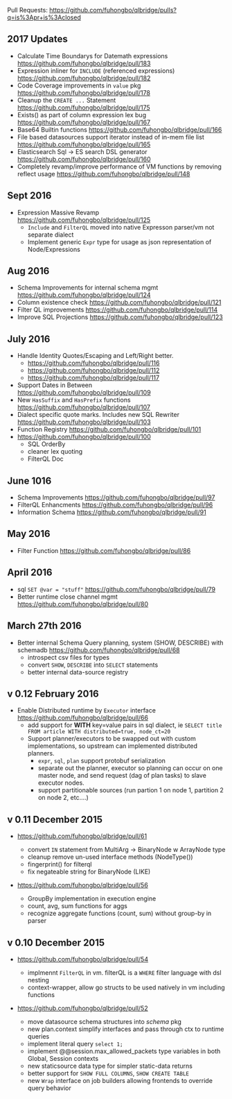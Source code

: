 
Pull Requests:  https://github.com/fuhongbo/qlbridge/pulls?q=is%3Apr+is%3Aclosed

## 2017 Updates
* Calculate Time Boundarys for Datemath expressions https://github.com/fuhongbo/qlbridge/pull/183
* Expression inliner for `INCLUDE` (referenced expressions) https://github.com/fuhongbo/qlbridge/pull/182
* Code Coverage improvements in `value` pkg https://github.com/fuhongbo/qlbridge/pull/178
* Cleanup the `CREATE ...` Statement https://github.com/fuhongbo/qlbridge/pull/175
* Exists() as part of column expression lex bug https://github.com/fuhongbo/qlbridge/pull/167
* Base64 Builtin functions https://github.com/fuhongbo/qlbridge/pull/166
* File based datasources support iterator instead of in-mem file list https://github.com/fuhongbo/qlbridge/pull/165
* Elasticsearch Sql -> ES search DSL generator https://github.com/fuhongbo/qlbridge/pull/160
* Completely revamp/improve performance of VM functions by removing reflect usage https://github.com/fuhongbo/qlbridge/pull/148


## Sept 2016
* Expression Massive Revamp https://github.com/fuhongbo/qlbridge/pull/125
  * `Include` and `FilterQL` moved into native Expresson parser/vm not separate dialect
  * Implement generic `Expr` type for usage as json representation of Node/Expressions

## Aug 2016
* Schema Improvements for internal schema mgmt https://github.com/fuhongbo/qlbridge/pull/124
* Column existence check https://github.com/fuhongbo/qlbridge/pull/121
* Filter QL improvements https://github.com/fuhongbo/qlbridge/pull/114
* Improve SQL Projections https://github.com/fuhongbo/qlbridge/pull/123


## July 2016
* Handle Identity Quotes/Escaping and Left/Right better.
  * https://github.com/fuhongbo/qlbridge/pull/116
  * https://github.com/fuhongbo/qlbridge/pull/112
  * https://github.com/fuhongbo/qlbridge/pull/117
* Support Dates in Between https://github.com/fuhongbo/qlbridge/pull/109
* New `HasSuffix` and `HasPrefix` functions https://github.com/fuhongbo/qlbridge/pull/107
* Dialect specific quote marks.  Includes new SQL Rewriter https://github.com/fuhongbo/qlbridge/pull/103
* Function Registry https://github.com/fuhongbo/qlbridge/pull/101
* https://github.com/fuhongbo/qlbridge/pull/100
  * SQL OrderBy
  * cleaner lex quoting
  * FilterQL Doc

## June 1016

* Schema Improvements https://github.com/fuhongbo/qlbridge/pull/97
* FilterQL Enhancments https://github.com/fuhongbo/qlbridge/pull/96
* Information Schema https://github.com/fuhongbo/qlbridge/pull/91

## May 2016
* Filter Function https://github.com/fuhongbo/qlbridge/pull/86


## April 2016
* sql `SET @var = "stuff"` https://github.com/fuhongbo/qlbridge/pull/79
* Better runtime close channel mgmt https://github.com/fuhongbo/qlbridge/pull/80

## March 27th 2016

* Better internal Schema Query planning, system (SHOW, DESCRIBE) with schemadb https://github.com/fuhongbo/qlbridge/pull/68
  * introspect csv files for types
  * convert `SHOW`, `DESCRIBE` into `SELECT` statements
  * better internal data-source registry


## v 0.12  February 2016

* Enable Distributed runtime by `Executor` interface https://github.com/fuhongbo/qlbridge/pull/66
  * add support for **WITH** key=value pairs in sql dialect, ie `SELECT title FROM article WITH distributed=true, node_ct=20`
  * Support planner/executors to be swapped out with custom implementations, so upstream can implemented distributed planners.
    * `expr`, `sql`, `plan` support protobuf serialization
    * separate out the planner, executor so planning can occur on one master node, and send request (dag of plan tasks) to slave executor nodes.
    * support partitionable sources (run partion 1 on node 1, partition 2 on node 2, etc....)

## v 0.11  December 2015

* https://github.com/fuhongbo/qlbridge/pull/61
  * convert `IN` statement from MultiArg -> BinaryNode w ArrayNode type
  * cleanup remove un-used interface methods (NodeType())
  * fingerprint() for filterql
  * fix negateable string for BinaryNode  (LIKE)

* https://github.com/fuhongbo/qlbridge/pull/56
  * GroupBy implementation in execution engine
  * count, avg, sum functions for aggs
  * recognize aggregate functions (count, sum) without group-by in parser

## v 0.10  December 2015

* https://github.com/fuhongbo/qlbridge/pull/54
  - implmennt `FilterQL` in vm.  filterQL is a `WHERE` filter language with dsl nesting
  - context-wrapper, allow go structs to be used natively in vm including functions

* https://github.com/fuhongbo/qlbridge/pull/52
  - move datasource schema structures into *schema* pkg
  - new plan.context simplify interfaces and pass through ctx to runtime queries
  - implement literal query `select 1;`
  - implement @@session.max_allowed_packets type variables in both Global, Session contexts
  - new staticsource data type for simpler static-data returns
  - better support for `SHOW FULL COLUMNS`, `SHOW CREATE TABLE` 
  - new `Wrap` interface on job builders allowing frontends to override query behavior


